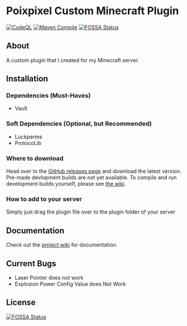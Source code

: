 # Poixpixel Custom Minecraft Plugin

[![CodeQL](https://github.com/ahmadk953/Poixpixel-Custom/actions/workflows/codeql.yml/badge.svg?branch=master)](https://github.com/ahmadk953/Poixpixel-Custom/actions/workflows/codeql.yml)
[![Maven Compile](https://github.com/ahmadk953/Poixpixel-Custom/actions/workflows/maven.yml/badge.svg)](https://github.com/ahmadk953/Poixpixel-Custom/actions/workflows/maven.yml)
[![FOSSA Status](https://app.fossa.com/api/projects/git%2Bgithub.com%2Fahmadk953%2FPoixpixel-Custom.svg?type=shield)](https://app.fossa.com/projects/git%2Bgithub.com%2Fahmadk953%2FPoixpixel-Custom?ref=badge_shield)

## About

A custom plugin that I created for my Minecraft server.

## Installation

### Dependencies (Must-Haves)

- Vault

### Soft Dependencies (Optional, but Recommended)

- Luckperms
- ProtocoLib

### Where to download

Head over to the [GitHub releases page](https://github.com/ahmadk953/Poixpixel-Custom/releases) and download the latest version. Pre-made devlopment builds are not yet available. To compile and run development builds yourself, please see [the wiki](https://github.com/ahmadk953/Poixpixel-Custom/wiki).

### How to add to your server

Simply just drag the plugin file over to the plugin folder of your server

## Documentation

Check out the [project wiki](https://github.com/ahmadk953/Poixpixel-Custom/wiki) for documentation.

## Current Bugs

 - Laser Pointer does not work
 - Explosion Power Config Value does Not Work


## License
[![FOSSA Status](https://app.fossa.com/api/projects/git%2Bgithub.com%2Fahmadk953%2FPoixpixel-Custom.svg?type=large)](https://app.fossa.com/projects/git%2Bgithub.com%2Fahmadk953%2FPoixpixel-Custom?ref=badge_large)
